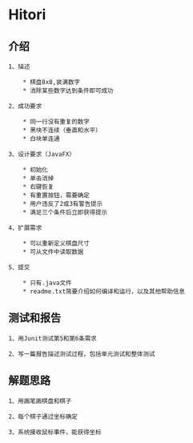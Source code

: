 # Hitori

## 介绍

	1、描述
	
		* 棋盘8x8,装满数字
		* 消除某些数字达到条件即可成功
	
	2、成功要求
	
		* 同一行没有重复的数字
		* 黑块不连续（垂直和水平）
		* 白块单连通
	
	3、设计要求（JavaFX）
	
		* 初始化
		* 单击消掉
		* 右键恢复
		* 有重置按钮，需要确定
		* 用户违反了2或3有警告提示
		* 满足三个条件后立即获得提示

	4、扩展需求
	
		* 可以重新定义棋盘尺寸
		* 可从文件中读取数据

	5、提交
	
		* 只有.java文件
		* readme.txt简要介绍如何编译和运行，以及其他帮助信息
		
## 测试和报告

	1、用Junit测试第5和第6条需求
	
	2、写一篇报告描述测试过程，包括单元测试和整体测试
	

## 解题思路

	1、用画笔画棋盘和棋子
	
	2、每个棋子通过坐标确定
	
	3、系统接收鼠标事件，能获得坐标
	
